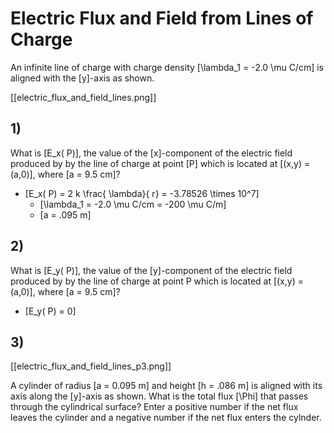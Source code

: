# Electric Flux and Field from Lines of Charge

An infinite line of charge with charge density 
\[\lambda_1 = -2.0 \mu C/cm\] is aligned with 
the \[y\]-axis as shown.

[[electric_flux_and_field_lines.png]]

## 1)
What is \[E_x( P)\], the value of the \[x\]-component 
of the electric field produced by by the line of charge 
at point \[P\] which is located at \[(x,y) = (a,0)\], 
where \[a = 9.5 cm\]?

* \[E_x( P) = 2 k \frac{ \lambda}{ r} = -3.78526 \times 10^7\]
  * \[\lambda_1 = -2.0 \mu C/cm = -200 \mu C/m\]
  * \[a = .095 m\]

## 2)
What is \[E_y( P)\], the value of the \[y\]-component of the electric 
field produced by by the line of charge at point P which is located at 
\[(x,y) = (a,0)\], where \[a = 9.5 cm\]?

*  \[E_y( P) = 0\]

## 3)
[[electric_flux_and_field_lines_p3.png]]

A cylinder of radius \[a = 0.095 m\] and height \[h = .086 m\] is aligned 
with its axis along the \[y\]-axis as shown. What is the total flux 
\[\Phi\] that passes through the cylindrical surface? Enter a positive 
number if the net flux leaves the cylinder and a negative number 
if the net flux enters the cylnder.

